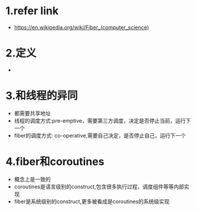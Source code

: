 # 1.refer link
- https://en.wikipedia.org/wiki/Fiber_(computer_science)

# 2.定义
- 

# 3.和线程的异同
- 都需要共享地址
- 线程的调度方式:pre-emptive，需要第三方调度，决定是否停止当前，运行下一个
- fiber的调度方式: co-operative,需要自己决定，是否停止自己，运行下一个

# 4.fiber和coroutines
- 概念上是一致的
- coroutines是语言级别的construct,包含很多执行过程，调度组件等等内部实现
- fiber是系统级别的construct,更多被看成是coroutines的系统级实现

